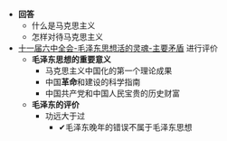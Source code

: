 - **回答**
	- 什么是马克思主义
	- 怎样对待马克思主义
- [十一届六中全会-毛泽东思想活的灵魂-主要矛盾](十一届六中全会-毛泽东思想活的灵魂-主要矛盾.md) 进行评价
	- **毛泽东思想的重要意义**
		- 马克思主义中国化的第一个理论成果
		- 中国**革命**和建设的科学指南
		- 中国共产党和中国人民宝贵的历史财富
	- **毛泽东的评价**
		- 功远大于过
			- ✔毛泽东晚年的错误不属于毛泽东思想